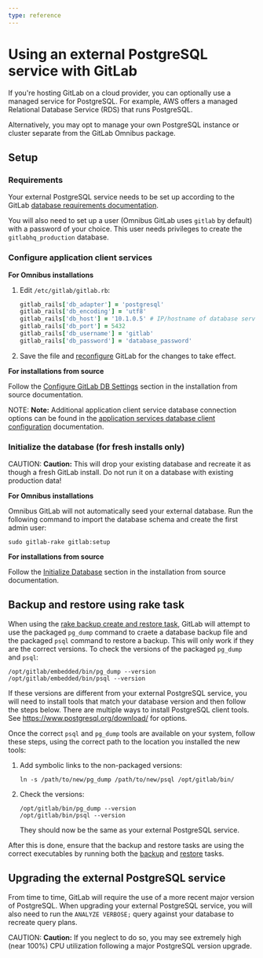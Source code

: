 ```yaml
---
type: reference
---
```


# Using an external PostgreSQL service with GitLab

If you're hosting GitLab on a cloud provider, you can optionally use a
managed service for PostgreSQL. For example, AWS offers a managed Relational
Database Service (RDS) that runs PostgreSQL.

Alternatively, you may opt to manage your own PostgreSQL instance or cluster
separate from the GitLab Omnibus package.

## Setup

### Requirements

Your external PostgreSQL service needs to be set up according to the GitLab
[database requirements documentation](../../install/requirements.html#postgresql-requirements).

You will also need to set up a user (Omnibus GitLab uses `gitlab` by default)
with a password of your choice. This user needs privileges to create the
`gitlabhq_production` database.

### Configure application client services

**For Omnibus installations**

1. Edit `/etc/gitlab/gitlab.rb`:

   ```ruby
   gitlab_rails['db_adapter'] = 'postgresql'
   gitlab_rails['db_encoding'] = 'utf8'
   gitlab_rails['db_host'] = '10.1.0.5' # IP/hostname of database server
   gitlab_rails['db_port'] = 5432
   gitlab_rails['db_username'] = 'gitlab'
   gitlab_rails['db_password'] = 'database_password'
   ```

1. Save the file and [reconfigure](../restart_gitlab.md#omnibus-gitlab-reconfigure)
   GitLab for the changes to take effect.

**For installations from source**

Follow the [Configure GitLab DB Settings](../install/installation.html#configure-gitlab-db-settings) section in the
installation from source documentation.

NOTE: **Note:**
Additional application client service database connection options can be found
in the [application services database client configuration](app_configuration.md)
documentation.

### Initialize the database (for fresh installs only)

CAUTION: **Caution:**
This will drop your existing database and recreate it as though a fresh GitLab
install. Do not run it on a database with existing production data!

**For Omnibus installations**

Omnibus GitLab will not automatically seed your external database. Run the
following command to import the database schema and create the first admin user:

```shell
sudo gitlab-rake gitlab:setup
```

**For installations from source**

Follow the [Initialize Database](../install/installation.html#initialize-database-and-activate-advanced-features) section in the
installation from source documentation.

## Backup and restore using rake task

When using the [rake backup create and restore task](../../raketasks/backup_restore.md#create-a-backup-of-the-gitlab-system),
GitLab will attempt to use the packaged `pg_dump` command to craete a database
backup file and the packaged `psql` command to restore a backup. This will only
work if they are the correct versions. To check the versions of the packaged
`pg_dump` and `psql`:

```shell
/opt/gitlab/embedded/bin/pg_dump --version
/opt/gitlab/embedded/bin/psql --version
```

If these versions are different from your external PostgreSQL service, you will
need to install tools that match your database version and then follow the
steps below. There are multiple ways to install PostgreSQL client tools. See
https://www.postgresql.org/download/ for options.

Once the correct `psql` and `pg_dump` tools are available on your system,
follow these steps, using the correct path to the location you installed the
new tools:

1. Add symbolic links to the non-packaged versions:

   ```shell
   ln -s /path/to/new/pg_dump /path/to/new/psql /opt/gitlab/bin/
   ```

1. Check the versions:

   ```shell
   /opt/gitlab/bin/pg_dump --version
   /opt/gitlab/bin/psql --version
   ```

   They should now be the same as your external PostgreSQL service.

After this is done, ensure that the backup and restore tasks are using the
correct executables by running both the [backup](../../raketasks/backup_restore.md#create-a-backup-of-the-gitlab-system)
and [restore](../../raketasks/backup_restore.html#restore-a-previously-created-backup)
tasks.

## Upgrading the external PostgreSQL service

From time to time, GitLab will require the use of a more recent major version
of PostgreSQL. When upgrading your external PostgreSQL service, you will also
need to run the `ANALYZE VERBOSE;` query against your database to recreate
query plans.

CAUTION: **Caution:**
If you neglect to do so, you may see extremely high (near 100%) CPU utilization
following a major PostgreSQL version upgrade.
